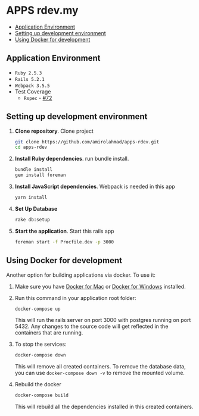# APPS rdev.my

- [Application Environment](#application-environment)
- [Setting up development environment](#setting-up-development-environment)
- [Using Docker for development](#using-docker-for-development)

## Application Environment

- `Ruby 2.5.3`
- `Rails 5.2.1`
- `Webpack 3.5.5`
- Test Coverage
  - `Rspec` - [#72](https://code.in.spdigital.io/sp-digital/rails-base/pull/72)

## Setting up development environment

1. **Clone repository**. Clone project
    ```bash
    git clone https://github.com/amirolahmad/apps-rdev.git
    cd apps-rdev
    ```
2. **Install Ruby dependencies**. run bundle install.
    ```bash
    bundle install
    gem install foreman
    ```
3. **Install JavaScript dependencies**. Webpack is needed in this app
    ```bash
    yarn install
    ```
4. **Set Up Database**
    ```bash
    rake db:setup
    ```
5. **Start the application**. Start this rails app
    ```bash
    foreman start -f Procfile.dev -p 3000
    ```

## Using Docker for development

Another option for building applications via docker. To use it:

1. Make sure you have [Docker for Mac](https://docs.docker.com/docker-for-mac/install/) or [Docker for Windows](https://docs.docker.com/docker-for-windows/install/) installed.

2. Run this command in your application root folder:

    ```bash
    docker-compose up
    ```
    This will run the rails server on port 3000 with postgres running on port 5432. Any changes to the source code will
    get reflected in the containers that are running.

3. To stop the services:

    ```bash
    docker-compose down
    ```
    This will remove all created containers. To remove the database data, you can use `docker-compose down -v` to remove
    the mounted volume.

4. Rebuild the docker

    ```bash
    docker-compose build
    ```
    This will rebuild all the dependencies installed in this created containers.
